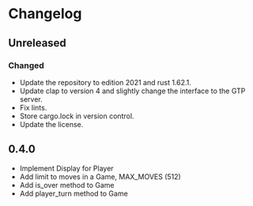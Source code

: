 # Changelog

## Unreleased

### Changed

- Update the repository to edition 2021 and rust 1.62.1.
- Update clap to version 4 and slightly change the interface to the GTP server.
- Fix lints.
- Store cargo.lock in version control.
- Update the license.

## 0.4.0

- Implement Display for Player
- Add limit to moves in a Game, MAX_MOVES (512)
- Add is_over method to Game
- Add player_turn method to Game
